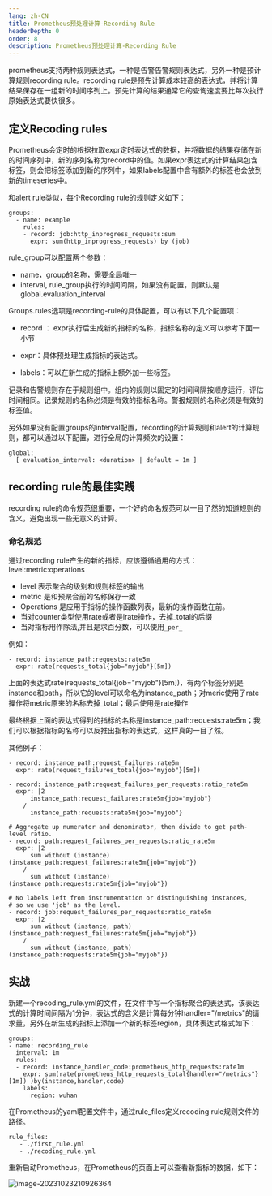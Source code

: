 ```yaml
---
lang: zh-CN
title: Prometheus预处理计算-Recording Rule
headerDepth: 0
order: 8
description: Prometheus预处理计算-Recording Rule
---
```




prometheus支持两种规则表达式，一种是告警告警规则表达式，另外一种是预计算规则recording rule。recording rule是预先计算成本较高的表达式，并将计算结果保存在一组新的时间序列上。预先计算的结果通常它的查询速度要比每次执行原始表达式要快很多。

## 定义Recoding rules

Prometheus会定时的根据拉取expr定时表达式的数据，并将数据的结果存储在新的时间序列中，新的序列名称为record中的值。如果expr表达式的计算结果包含标签，则会把标签添加到新的序列中，如果labels配置中含有额外的标签也会放到新的timeseries中。



和alert rule类似，每个Recording rule的规则定义如下：

```plaintext
groups:
  - name: example
    rules:
    - record: job:http_inprogress_requests:sum
      expr: sum(http_inprogress_requests) by (job)
```

rule_group可以配置两个参数： 

- name，group的名称，需要全局唯一
- interval, rule_group执行的时间间隔，如果没有配置，则默认是global.evaluation_interval

Groups.rules选项是recording-rule的具体配置，可以有以下几个配置项：

- record ： expr执行后生成新的指标的名称，指标名称的定义可以参考下面一小节
- expr：具体预处理生成指标的表达式。

- labels：可以在新生成的指标上额外加一些标签。

记录和告警规则存在于规则组中。组内的规则以固定的时间间隔按顺序运行，评估时间相同。记录规则的名称必须是有效的指标名称。警报规则的名称必须是有效的标签值。



另外如果没有配置groups的interval配置，recording的计算规则和alert的计算规则，都可以通过以下配置，进行全局的计算频次的设置：

```plaintext
global:
  [ evaluation_interval: <duration> | default = 1m ]
```



## recording rule的最佳实践

recording rule的命令规范很重要，一个好的命名规范可以一目了然的知道规则的含义，避免出现一些无意义的计算。

### 命名规范

通过recording rule产生的新的指标，应该遵循通用的方式：level:metric:operations

- level 表示聚合的级别和规则标签的输出
- metric 是和预聚合前的名称保存一致
- Operations 是应用于指标的操作函数列表，最新的操作函数在前。
- 当对counter类型使用rate或者是irate操作，去掉_total的后缀
- 当对指标用作除法,并且是求百分数，可以使用`_per_`

例如：

```plaintext
- record: instance_path:requests:rate5m
  expr: rate(requests_total{job="myjob"}[5m])
```

上面的表达式rate(requests_total{job="myjob"}[5m])，有两个标签分别是instance和path，所以它的level可以命名为instance_path；对meric使用了rate操作将metric原来的名称去掉_total；最后使用是rate操作

最终根据上面的表达式得到的指标的名称是instance_path:requests:rate5m；我们可以根据指标的名称可以反推出指标的表达式，这样真的一目了然。

其他例子：

```plaintext
- record: instance_path:request_failures:rate5m
  expr: rate(request_failures_total{job="myjob"}[5m])

- record: instance_path:request_failures_per_requests:ratio_rate5m
  expr: |2
      instance_path:request_failures:rate5m{job="myjob"}
    /
      instance_path:requests:rate5m{job="myjob"}

# Aggregate up numerator and denominator, then divide to get path-level ratio.
- record: path:request_failures_per_requests:ratio_rate5m
  expr: |2
      sum without (instance)(instance_path:request_failures:rate5m{job="myjob"})
    /
      sum without (instance)(instance_path:requests:rate5m{job="myjob"})

# No labels left from instrumentation or distinguishing instances,
# so we use 'job' as the level.
- record: job:request_failures_per_requests:ratio_rate5m
  expr: |2
      sum without (instance, path)(instance_path:request_failures:rate5m{job="myjob"})
    /
      sum without (instance, path)(instance_path:requests:rate5m{job="myjob"})
```

## 实战

新建一个recoding_rule.yml的文件，在文件中写一个指标聚合的表达式，该表达式的计算时间间隔为1分钟，表达式的含义是计算每分钟handler="/metrics"的请求量，另外在新生成的指标上添加一个新的标签region，具体表达式格式如下：

```plaintext
groups:
- name: recording_rule
  interval: 1m
  rules:
  - record: instance_handler_code:prometheus_http_requests:rate1m
    expr: sum(rate(prometheus_http_requests_total{handler="/metrics"}[1m]) )by(instance,handler,code)
    labels:
      region: wuhan

```

在Prometheus的yaml配置文件中，通过rule_files定义recoding rule规则文件的路径。

```
rule_files:
   - ./first_rule.yml
   - ./recoding_rule.yml
```

重新启动Prometheus，在Prometheus的页面上可以查看新指标的数据，如下：

![image-20231023210926364](https://static.javajike.com/img/2023/10/29/image-20231023210926364.png)